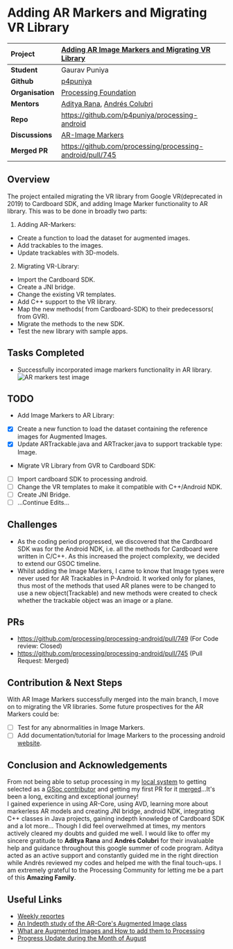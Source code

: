 
# Adding AR Markers and Migrating VR Library

| **Project** | [Adding AR Image Markers and Migrating VR Library](https://summerofcode.withgoogle.com/programs/2023/projects/5DBKH7wz) | 
| :--- | :--- |
| **Student** | Gaurav Puniya|
| **Github** | [p4puniya](https://github.com/p4puniya)  |
| **Organisation**  | [Processing Foundation](https://processingfoundation.org/)  |
| **Mentors** | [Aditya Rana](https://github.com/ranaaditya), [Andrés Colubri](https://github.com/codeanticode) |
| **Repo**| https://github.com/p4puniya/processing-android |
| **Discussions**| [AR-Image Markers](https://github.com/processing/processing-android/discussions/743) |
| **Merged PR** | https://github.com/processing/processing-android/pull/745 |


## Overview
The project entailed migrating the VR library from Google VR(deprecated in 2019) to Cardboard SDK, and adding Image Marker functionality to AR library. This was to be done in broadly two parts:  
1. Adding AR-Markers:
* Create a function to load the dataset for augmented images.
* Add trackables to the images.
* Update trackables with 3D-models.
2. Migrating VR-Library:
* Import the Cardboard SDK.
* Create a JNI bridge.
* Change the existing VR templates.
* Add C++ support to the VR library.
* Map the new methods( from Cardboard-SDK) to their predecessors( from GVR).
* Migrate the methods to the new SDK.
* Test the new library with sample apps.


## Tasks Completed
* Successfully incorporated image markers functionality in AR library.
![AR markers test image](https://github.com/p4puniya/processing-gsoc/blob/main/project_wrapups/267441841-f02343ec-9300-4206-8ddb-174f83788dc3.png)

## TODO 
* Add Image Markers to AR Library:
- [x] Create a new function to load the dataset containing the reference images for Augmented Images.
- [x] Update ARTrackable.java and ARTracker.java to support trackable type: Image.
* Migrate VR Library from GVR to Cardboard SDK:
- [ ] Import cardboard SDK to processing android.
- [ ] Change the VR templates to make it compatible with C++/Android NDK.
- [ ] Create JNI Bridge.
- [ ] ...Continue Edits...

## Challenges
* As the coding period progressed, we discovered that the Cardboard SDK was for the Android NDK, i.e. all the methods for Cardboard were written in C/C++. As this increased the project complexity, we decided to extend our GSOC timeline.
* Whilst adding the Image Markers, I came to know that Image types were never used for AR Trackables in P-Android. It worked only for planes, thus most of the methods that used AR planes were to be changed to use a new object(Trackable) and new methods were created to check whether the trackable object was an image or a plane.

## PRs 
* https://github.com/processing/processing-android/pull/749 (For Code review: Closed)
* https://github.com/processing/processing-android/pull/745 (Pull Request: Merged)

## Contribution & Next Steps
With AR Image Markers successfully merged into the main branch, I move on to migrating the VR libraries. Some future prospectives for the AR Markers could be:
- [ ] Test for any abnormalities in Image Markers.
- [ ] Add documentation/tutorial for Image Markers to the processing android [website](https://android.processing.org/tutorials/ar_intro/index.html).

## Conclusion and Acknowledgements
From not being able to setup processing in my [local system](https://github.com/processing/processing-android/issues/732) to getting selected as a [GSoc contributor](https://medium.com/@ProcessingOrg/announcing-google-summer-of-code-2023-projects-75080c1554aa) and getting my first PR for it [merged](https://github.com/processing/processing-android/pull/745)...It's been a long, exciting and exceptional journey!  
I gained experience in using AR-Core, using AVD, learning more about markerless AR models and creating JNI bridge, android NDK, integrating C++ classes in Java projects, gaining indepth knowledge of Cardboard SDK and a lot more... 
Though I did feel overwelhmed at times, my mentors actively cleared my doubts and guided me well. I would like to offer my sincere gratitude to **Aditya Rana** and **Andrés Colubri** for their invaluable help and guidance throughout this google summer of code program. Aditya acted as an active support and constantly guided me in the right direction while Andrés reviewed my codes and helped me with the final touch-ups. I am extremely grateful to the Processing Community for letting me be a part of this **Amazing Family**. 

## Useful Links
* [Weekly reportes](https://medium.com/@gauravpny/processing-android-weekly-reports-86f2abcfdd38)
* [An Indepth study of the AR-Core's Augmented Image class](https://medium.com/@gauravpny/in-depth-study-of-ar-augmented-image-class-file-from-arcore-caeb1b88f10)
* [What are Augmented Images and How to add them to Processing](https://medium.com/@gauravpny/what-are-augmented-images-and-how-to-add-them-to-processing-android-8158a2e0dd90)
* [Progress Update during the Month of August](https://medium.com/@gauravpny/ar-markers-progress-update-352ccfe6e707)
